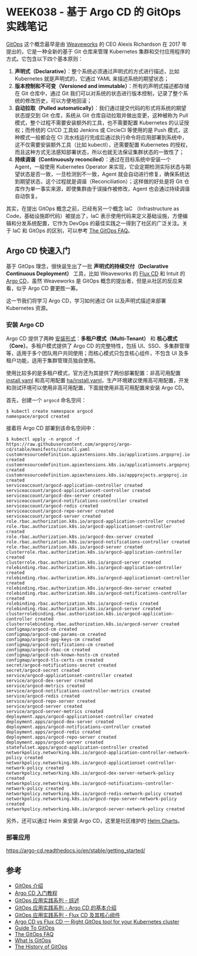 # WEEK038 - 基于 Argo CD 的 GitOps 实践笔记

[GitOps](https://www.weave.works/technologies/gitops/) 这个概念最早是由 [Weaveworks](https://www.weave.works) 的 CEO Alexis Richardson 在 2017 年提出的，它是一种全新的基于 Git 仓库来管理 Kubernetes 集群和交付应用程序的方式。它包含以下四个基本原则：

1. **声明式（Declarative）**：整个系统必须通过声明式的方式进行描述，比如 Kubernetes 就是声明式的，它通过 YAML 来描述系统的期望状态；
2. **版本控制和不可变（Versioned and immutable）**：所有的声明式描述都存储在 Git 仓库中，通过 Git 我们可以对系统的状态进行版本控制，记录了整个系统的修改历史，可以方便地回滚；
3. **自动拉取（Pulled automatically）**：我们通过提交代码的形式将系统的期望状态提交到 Git 仓库，系统从 Git 仓库自动拉取并做出变更，这种被称为 Pull 模式，整个过程不需要安装额外的工具，也不需要配置 Kubernetes 的认证授权；而传统的 CI/CD 工具如 Jenkins 或 CircleCI 等使用的是 Push 模式，这种模式一般都会在 CI 流水线运行完成后通过执行命令将应用部署到系统中，这不仅需要安装额外工具（比如 kubectl），还需要配置 Kubernetes 的授权，而且这种方式无法感知部署状态，所以也就无法保证集群状态的一致性了；
4. **持续调谐（Continuously reconciled）**：通过在目标系统中安装一个 Agent，一般使用 Kubernetes Operator 来实现，它会定期检测实际状态与期望状态是否一致，一旦检测到不一致，Agent 就会自动进行修复，确保系统达到期望状态，这个过程就是调谐（Reconciliation）；这样做的好处是将 Git 仓库作为单一事实来源，即使集群由于误操作被修改，Agent 也会通过持续调谐自动恢复。

其实，在提出 GitOps 概念之前，已经有另一个概念 IaC （Infrastructure as Code，基础设施即代码）被提出了，IaC 表示使用代码来定义基础设施，方便编辑和分发系统配置，它作为 DevOps 的最佳实践之一得到了社区的广泛关注。关于 IaC 和 GitOps 的区别，可以参考 [The GitOps FAQ](https://www.weave.works/technologies/gitops-frequently-asked-questions/)。

## Argo CD 快速入门

基于 GitOps 理念，很快诞生出了一批 **声明式的持续交付（Declarative Continuous Deployment）** 工具，比如 Weaveworks 的 [Flux CD](https://github.com/fluxcd/flux) 和 Intuit 的 [Argo CD](https://argoproj.github.io/cd/)，虽然 Weaveworks 是 GitOps 概念的提出者，但是从社区的反应来看，似乎 Argo CD 要更胜一筹。

这一节我们将学习 Argo CD，学习如何通过 Git 以及声明式描述来部署 Kubernetes 资源。

### 安装 Argo CD

Argo CD 提供了两种 [安装形式](https://argo-cd.readthedocs.io/en/stable/operator-manual/installation/)：**多租户模式（Multi-Tenant）** 和 **核心模式（Core）**。多租户模式提供了 Argo CD 的完整特性，包括 UI、SSO、多集群管理等，适用于多个团队用户共同使用；而核心模式只包含核心组件，不包含 UI 及多租户功能，适用于集群管理员独自使用。

使用比较多的是多租户模式，官方还为其提供了两份部署配置：非高可用配置 [install.yaml](https://github.com/argoproj/argo-cd/blob/master/manifests/install.yaml) 和高可用配置 [ha/install.yaml](https://github.com/argoproj/argo-cd/blob/master/manifests/ha/install.yaml)，生产环境建议使用高可用配置，开发和测试环境可以使用非高可用配置，下面就使用非高可用配置来安装 Argo CD。

首先，创建一个 `argocd` 命名空间：

```
$ kubectl create namespace argocd
namespace/argocd created
```

接着将 Argo CD 部署到该命名空间中：

```
$ kubectl apply -n argocd -f https://raw.githubusercontent.com/argoproj/argo-cd/stable/manifests/install.yaml
customresourcedefinition.apiextensions.k8s.io/applications.argoproj.io created
customresourcedefinition.apiextensions.k8s.io/applicationsets.argoproj.io created
customresourcedefinition.apiextensions.k8s.io/appprojects.argoproj.io created
serviceaccount/argocd-application-controller created
serviceaccount/argocd-applicationset-controller created
serviceaccount/argocd-dex-server created
serviceaccount/argocd-notifications-controller created
serviceaccount/argocd-redis created
serviceaccount/argocd-repo-server created
serviceaccount/argocd-server created
role.rbac.authorization.k8s.io/argocd-application-controller created
role.rbac.authorization.k8s.io/argocd-applicationset-controller created
role.rbac.authorization.k8s.io/argocd-dex-server created
role.rbac.authorization.k8s.io/argocd-notifications-controller created
role.rbac.authorization.k8s.io/argocd-server created
clusterrole.rbac.authorization.k8s.io/argocd-application-controller created
clusterrole.rbac.authorization.k8s.io/argocd-server created
rolebinding.rbac.authorization.k8s.io/argocd-application-controller created
rolebinding.rbac.authorization.k8s.io/argocd-applicationset-controller created
rolebinding.rbac.authorization.k8s.io/argocd-dex-server created
rolebinding.rbac.authorization.k8s.io/argocd-notifications-controller created
rolebinding.rbac.authorization.k8s.io/argocd-redis created
rolebinding.rbac.authorization.k8s.io/argocd-server created
clusterrolebinding.rbac.authorization.k8s.io/argocd-application-controller created
clusterrolebinding.rbac.authorization.k8s.io/argocd-server created
configmap/argocd-cm created
configmap/argocd-cmd-params-cm created
configmap/argocd-gpg-keys-cm created
configmap/argocd-notifications-cm created
configmap/argocd-rbac-cm created
configmap/argocd-ssh-known-hosts-cm created
configmap/argocd-tls-certs-cm created
secret/argocd-notifications-secret created
secret/argocd-secret created
service/argocd-applicationset-controller created
service/argocd-dex-server created
service/argocd-metrics created
service/argocd-notifications-controller-metrics created
service/argocd-redis created
service/argocd-repo-server created
service/argocd-server created
service/argocd-server-metrics created
deployment.apps/argocd-applicationset-controller created
deployment.apps/argocd-dex-server created
deployment.apps/argocd-notifications-controller created
deployment.apps/argocd-redis created
deployment.apps/argocd-repo-server created
deployment.apps/argocd-server created
statefulset.apps/argocd-application-controller created
networkpolicy.networking.k8s.io/argocd-application-controller-network-policy created
networkpolicy.networking.k8s.io/argocd-applicationset-controller-network-policy created
networkpolicy.networking.k8s.io/argocd-dex-server-network-policy created
networkpolicy.networking.k8s.io/argocd-notifications-controller-network-policy created
networkpolicy.networking.k8s.io/argocd-redis-network-policy created
networkpolicy.networking.k8s.io/argocd-repo-server-network-policy created
networkpolicy.networking.k8s.io/argocd-server-network-policy created
```

另外，还可以通过 Helm 来安装 Argo CD，这里是社区维护的 [Helm Charts](https://github.com/argoproj/argo-helm)。

### 部署应用

https://argo-cd.readthedocs.io/en/stable/getting_started/

## 参考

* [GitOps 介绍](https://icloudnative.io/posts/what-is-gitops/)
* [Argo CD 入门教程](https://icloudnative.io/posts/getting-started-with-argocd/)
* [GitOps 应用实践系列 - 综述](https://moelove.info/2021/10/19/GitOps-%E5%BA%94%E7%94%A8%E5%AE%9E%E8%B7%B5%E7%B3%BB%E5%88%97-%E7%BB%BC%E8%BF%B0/)
* [GitOps 应用实践系列 - Argo CD 的基本介绍](https://moelove.info/2021/10/21/GitOps-%E5%BA%94%E7%94%A8%E5%AE%9E%E8%B7%B5%E7%B3%BB%E5%88%97-Argo-CD-%E7%9A%84%E5%9F%BA%E6%9C%AC%E4%BB%8B%E7%BB%8D/)
* [GitOps 应用实践系列 - Flux CD 及其核心组件](https://moelove.info/2021/12/18/GitOps-%E5%BA%94%E7%94%A8%E5%AE%9E%E8%B7%B5%E7%B3%BB%E5%88%97-Flux-CD-%E5%8F%8A%E5%85%B6%E6%A0%B8%E5%BF%83%E7%BB%84%E4%BB%B6/)
* [Argo CD vs Flux CD — Right GitOps tool for your Kubernetes cluster](https://rajputvaibhav.medium.com/argo-cd-vs-flux-cd-right-gitops-tool-for-your-kubernetes-cluster-c71cff489d26)
* [Guide To GitOps](https://www.weave.works/technologies/gitops/)
* [The GitOps FAQ](https://www.weave.works/technologies/gitops-frequently-asked-questions/)
* [What Is GitOps](https://www.weave.works/blog/what-is-gitops-really)
* [The History of GitOps](https://www.weave.works/blog/the-history-of-gitops)
